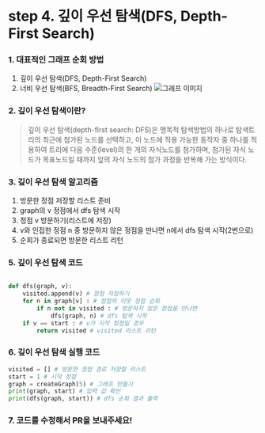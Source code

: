 # step 4. 깊이 우선 탐색(DFS, Depth-First Search)  
### 1. 대표적인 그래프 순회 방법
1. 깊이 우선 탐색(DFS, Depth-First Search)  
2. 너비 우선 탐색(BFS, Breadth-First Search)
![그래프 이미지](https://t1.daumcdn.net/cfile/tistory/997C3C3E5BD01AF41D)  

### 2. 깊이 우선 탐색이란?
> 깊이 우선 탐색(depth-first search: DFS)은 맹목적 탐색방법의 하나로 탐색트리의 최근에 첨가된 노드를 선택하고, 이 노드에 적용 가능한 동작자 중 하나를 적용하여 트리에 다음 수준(level)의 한 개의 자식노드를 첨가하며, 첨가된 자식 노드가 목표노드일 때까지 앞의 자식 노드의 첨가 과정을 반복해 가는 방식이다.

### 3. 깊이 우선 탐색 알고리즘
1. 방문한 정점 저장할 리스트 준비
2. graph의 v 정점에서 dfs 탐색 시작
3. 정점 v 방문하기(리스트에 저장)
4. v와 인접한 정점 n 중 방문하지 않은 정점을 만나면 n에서 dfs 탐색 시작(2번으로)
5. 순회가 종료되면 방문한 리스트 리턴

### 5. 깊이 우선 탐색 코드
```python

def dfs(graph, v):
    visited.append(v) # 정점 저장하기
    for n in graph[v] : # 정점의 이웃 정점 순회
        if n not in visited : # 방문하지 않은 정점을 만나면
            dfs(graph, n) # dfs 탐색 시작
    if v == start : # v가 시작 정점일 경우
        return visited # visited 리스트 리턴
```

### 6. 깊이 우선 탐색 실행 코드
```python
visited = [] # 방문한 정점 경로 저장할 리스트
start = 1 # 시작 정점
graph = createGraph(5) # 그래프 만들기
print(graph, start) # 입력 값 확인
print(dfs(graph, start)) # dfs 순회 결과 출력
```

### 7. 코드를 수정해서 PR을 보내주세요!
